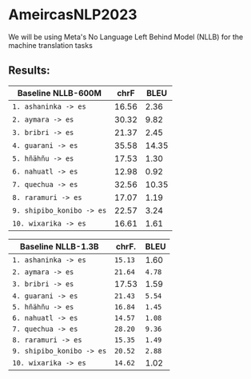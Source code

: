 # AmeircasNLP2023

We will be using Meta's No Language Left Behind Model (NLLB) for the machine translation tasks

## Results:
| **Baseline NLLB-600M**   | **chrF** | **BLEU** |
| -------------------------| -------- | -------- |
| `1. ashaninka -> es`     | 16.56    | 2.36     |
| `2. aymara -> es`        | 30.32    | 9.82     |
| `3. bribri -> es`        | 21.37    | 2.45     |
| `4. guarani -> es`       | 35.58    | 14.35    |
| `5. hñähñu -> es`        | 17.53    | 1.30     |
| `6. nahuatl -> es`       | 12.98    | 0.92     |
| `7. quechua -> es`       | 32.56    | 10.35    |
| `8. raramuri -> es`      | 17.07    | 1.19     |
| `9. shipibo_konibo -> es`| 22.57    | 3.24     |
| `10. wixarika -> es`     | 16.61    | 1.61     |


| **Baseline NLLB-1.3B**   | **chrF**.| **BLEU** |
| -------------------------| -------- | -------- |
| `1. ashaninka -> es`     | `15.13`  | 1.60     |
| `2. aymara -> es`        | `21.64`  | `4.78`   |
| `3. bribri -> es`        |  17.53   | 1.59     |
| `4. guarani -> es`       | `21.43`  | `5.54`   |
| `5. hñähñu -> es`        | `16.84`  | `1.45`   |
| `6. nahuatl -> es`       | `14.57`  | `1.08`   |
| `7. quechua -> es`       | `28.20`  | `9.36`   |
| `8. raramuri -> es`      | `15.35`  | `1.49`   |
| `9. shipibo_konibo -> es`| `20.52`  | `2.88`   |
| `10. wixarika -> es`     | `14.62`  | 1.02     |
